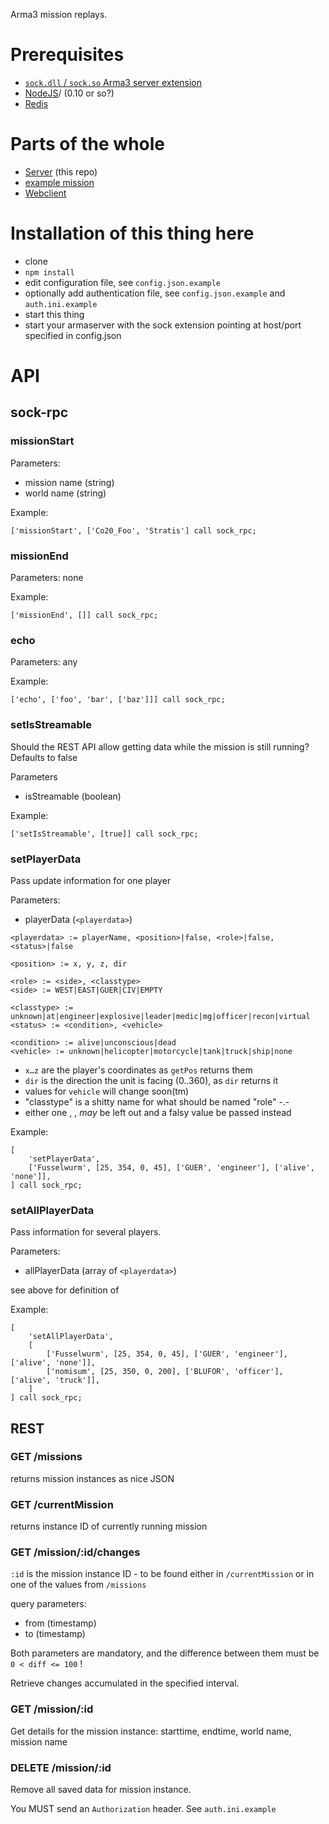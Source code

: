 Arma3 mission replays.

# Prerequisites

* [`sock.dll` / `sock.so` Arma3 server extension](http://forums.bistudio.com/showthread.php?178327-Node-js-Extension-for-Arma-3-%28sock-sqf-sock-dll-sock-rpc%29)
* [NodeJS](https://nodejs.org)/ (0.10 or so?)
* [Redis](http://redis.io/)

# Parts of the whole

* [Server](https://github.com/gruppe-adler/ar3play-server) (this repo)
* [example mission](https://github.com/gruppe-adler/ar3play-examplemission)
* [Webclient](https://github.com/gruppe-adler/ar3play-web)

# Installation of this thing here

* clone
* `npm install`
* edit configuration file, see `config.json.example`
* optionally add authentication file, see `config.json.example` and `auth.ini.example`
* start this thing
* start your armaserver with the sock extension pointing at host/port specified in config.json

# API

## sock-rpc

### missionStart

Parameters:
* mission name (string)
* world name (string)

Example:

`['missionStart', ['Co20_Foo', 'Stratis'] call sock_rpc;`

### missionEnd

Parameters: none

Example:

`['missionEnd', []] call sock_rpc;`

### echo

Parameters: any

Example:

`['echo', ['foo', 'bar', ['baz']]] call sock_rpc;`

### setIsStreamable

Should the REST API allow getting data while the mission is still running? Defaults to false

Parameters
* isStreamable (boolean)

Example:

`['setIsStreamable', [true]] call sock_rpc;`

### setPlayerData

Pass update information for one player

Parameters:
* playerData (`<playerdata>`)


```
<playerdata> := playerName, <position>|false, <role>|false, <status>|false

<position> := x, y, z, dir

<role> := <side>, <classtype>
<side> := WEST|EAST|GUER|CIV|EMPTY

<classtype> := unknown|at|engineer|explosive|leader|medic|mg|officer|recon|virtual
<status> := <condition>, <vehicle>

<condition> := alive|unconscious|dead
<vehicle> := unknown|helicopter|motorcycle|tank|truck|ship|none

```

* `x…z` are the player's coordinates as `getPos` returns them
* `dir` is the direction the unit is facing (0..360), as `dir` returns it
* values for `vehicle` will change soon(tm)
* "classtype" is a shitty name for what should be named "role" -.-
* either one <position>, <role>, <status> *may* be left out and a falsy value be passed instead

Example:

```
[
	'setPlayerData',
	['Fusselwurm', [25, 354, 0, 45], ['GUER', 'engineer'], ['alive', 'none']],
] call sock_rpc;
```

### setAllPlayerData

Pass information for several players.

Parameters:
* allPlayerData (array of `<playerdata>`)

see above for definition of <playerdata>

Example:

```
[
	'setAllPlayerData',
	[
		['Fusselwurm', [25, 354, 0, 45], ['GUER', 'engineer'], ['alive', 'none']],
		['nomisum', [25, 350, 0, 200], ['BLUFOR', 'officer'], ['alive', 'truck']],
	]
] call sock_rpc;

```

## REST

### GET /missions

returns mission instances as nice JSON

### GET /currentMission

returns instance ID of currently running mission

### GET /mission/:id/changes

`:id` is the mission instance ID - to be found either in `/currentMission` or in one of the values from `/missions`

query parameters:
* from (timestamp)
* to (timestamp)

Both parameters are mandatory, and the difference between them must be `0 < diff <= 100` !

Retrieve changes accumulated in the specified interval.

### GET /mission/:id

Get details for the mission instance: starttime, endtime, world name, mission name


### DELETE /mission/:id

Remove all saved data for mission instance.

You MUST send an `Authorization` header. See `auth.ini.example`
